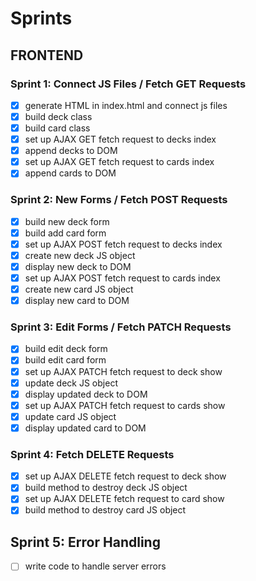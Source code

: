 # Sprints

## FRONTEND

### Sprint 1: Connect JS Files / Fetch GET Requests
- [x] generate HTML in index.html and connect js files
- [x] build deck class
- [x] build card class
- [x] set up AJAX GET fetch request to decks index
- [x] append decks to DOM
- [x] set up AJAX GET fetch request to cards index
- [x] append cards to DOM

### Sprint 2: New Forms / Fetch POST Requests
- [x] build new deck form
- [x] build add card form
- [x] set up AJAX POST fetch request to decks index
- [x] create new deck JS object
- [x] display new deck to DOM
- [x] set up AJAX POST fetch request to cards index
- [x] create new card JS object
- [x] display new card to DOM

### Sprint 3: Edit Forms / Fetch PATCH Requests
- [x] build edit deck form
- [x] build edit card form
- [x] set up AJAX PATCH fetch request to deck show
- [x] update deck JS object
- [x] display updated deck to DOM
- [x] set up AJAX PATCH fetch request to cards show
- [x] update card JS object
- [x] display updated card to DOM

### Sprint 4: Fetch DELETE Requests
- [x] set up AJAX DELETE fetch request to deck show
- [x] build method to destroy deck JS object
- [x] set up AJAX DELETE fetch request to card show
- [x] build method to destroy card JS object

## Sprint 5: Error Handling
- [ ] write code to handle server errors
